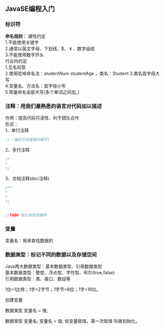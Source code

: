 ## JavaSE编程入门

### 标识符
**命名规则：**
硬性约定  
1.不能使用关键字  
2.通常以英文字母、下划线、$、￥、数字组成  
3.不能使用数字开头  
行业内约定  
1.见名知意  
2.使用驼峰命名法：studentNum studentAge ，类名：Student
3.类名首字母大写  
4.变量名、方法名：首字母小写  
5.常量命名全部大写(多个单词之间加_)

### 注释：用我们最熟悉的语言对代码加以描述

作用：提高代码可读性、利于团队合作  
形式：  
1、单行注释  
```java
// (描述方法里面的细节)  
```
2、多行注释  
```java
/*  
*  
*/
```  
3、文档注释(doc注释)  
```java
/**  
*  
*  
*/ 


//TODO 标记未完成事件
``` 

### 变量
变量名：用来查找数据的


### 数据类型：标记不同的数据以及存储空间

Java两大数据类型：基本数据类型、引用数据类型  
基本数据类型：整型、浮点型、字符型、布尔(true,false)  
引用数据类型：类、接口、数组等  

1位=1比特；1字=2字节；1字节=8位；1字=16位。

创建变量

数据类型 变量名 = 值;

数据类型 变量名;
变量名  = 值;
给变量赋值，第一次赋值 叫做初始化。
